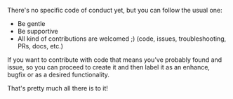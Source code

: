 There's no specific code of conduct yet, but you can follow the usual one:

* Be gentle
* Be supportive
* All kind of contributions are welcomed ;) (code, issues, troubleshooting, PRs, docs, etc.) 

If you want to contribute with code that means you've probably found and issue, so you can proceed to
create it and then label it as an enhance, bugfix or as a desired functionality.

That's pretty much all there is to it!